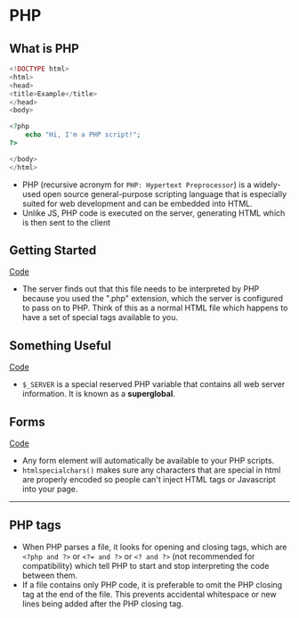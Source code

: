 # PHP

## What is PHP

```php
<!DOCTYPE html>
<html>
<head>
<title>Example</title>
</head>
<body>

<?php
	echo "Hi, I'm a PHP script!";
?>

</body>
</html>
```

- PHP (recursive acronym for `PHP: Hypertext Preprocessor`) is a widely-used open source general-purpose scripting language that is especially suited for web development and can be embedded into HTML.
- Unlike JS, PHP code is executed on the server, generating HTML which is then sent to the client

## Getting Started

[Code](./code/first_page.php)

- The server finds out that this file needs to be interpreted by PHP because you used the ".php" extension, which the server is configured to pass on to PHP. Think of this as a normal HTML file which happens to have a set of special tags available to you.

## Something Useful

[Code](./code/useful.php)

- `$_SERVER` is a special reserved PHP variable that contains all web server information. It is known as a **superglobal**.

## Forms

[Code](./code/form.php)

- Any form element will automatically be available to your PHP scripts.
- `htmlspecialchars()` makes sure any characters that are special in html are properly encoded so people can't inject HTML tags or Javascript into your page.

---

## PHP tags

- When PHP parses a file, it looks for opening and closing tags, which are `<?php and ?>` or `<?= and ?>` or `<? and ?>` (not recommended for compatibility) which tell PHP to start and stop interpreting the code between them.
- If a file contains only PHP code, it is preferable to omit the PHP closing tag at the end of the file. This prevents accidental whitespace or new lines being added after the PHP closing tag.
